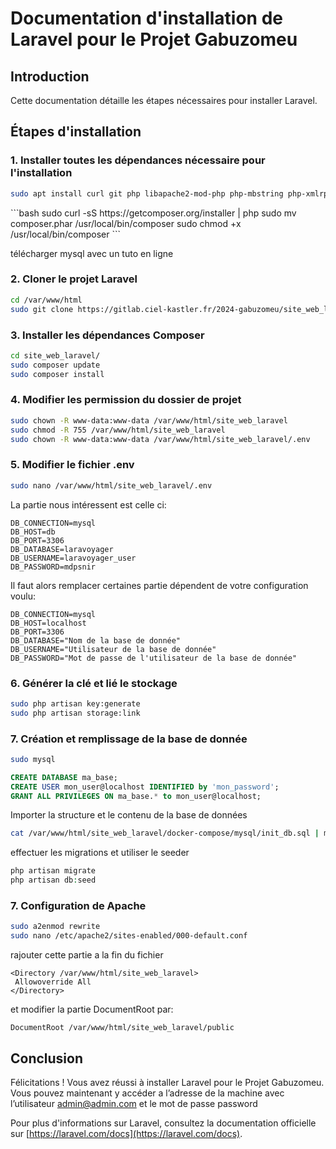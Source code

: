 # Documentation d'installation de Laravel pour le Projet Gabuzomeu

## Introduction

Cette documentation détaille les étapes nécessaires pour installer Laravel.

## Étapes d'installation

### 1. Installer toutes les dépendances nécessaire pour l'installation

```bash
sudo apt install curl git php libapache2-mod-php php-mbstring php-xmlrpc php-soap php-gd php-xml php-cli php-zip php-bcmath php-tokenizer php-json php-pear php-mysql php-curl apache2
```

<div class="dark bg-gray-950 rounded-md" id="bkmrk-"></div><div class="p-4 overflow-y-auto" id="bkmrk--1"></div>```bash
sudo curl -sS https://getcomposer.org/installer | php
sudo mv composer.phar /usr/local/bin/composer
sudo chmod +x /usr/local/bin/composer
```

télécharger mysql avec un tuto en ligne

### 2. Cloner le projet Laravel

```bash
cd /var/www/html
sudo git clone https://gitlab.ciel-kastler.fr/2024-gabuzomeu/site_web_laravel
```

### 3. Installer les dépendances Composer

```bash
cd site_web_laravel/
sudo composer update
sudo composer install
```

### 4. Modifier les permission du dossier de projet

```bash
sudo chown -R www-data:www-data /var/www/html/site_web_laravel
sudo chmod -R 755 /var/www/html/site_web_laravel
sudo chown -R www-data:www-data /var/www/html/site_web_laravel/.env
```

### 5. Modifier le fichier .env

```bash
sudo nano /var/www/html/site_web_laravel/.env
```

La partie nous intéressent est celle ci:

```
DB_CONNECTION=mysql
DB_HOST=db
DB_PORT=3306
DB_DATABASE=laravoyager
DB_USERNAME=laravoyager_user
DB_PASSWORD=mdpsnir

```

Il faut alors remplacer certaines partie dépendent de votre configuration voulu:

```
DB_CONNECTION=mysql
DB_HOST=localhost
DB_PORT=3306
DB_DATABASE="Nom de la base de donnée"
DB_USERNAME="Utilisateur de la base de donnée"
DB_PASSWORD="Mot de passe de l'utilisateur de la base de donnée"

```

### 6. Générer la clé et lié le stockage

```bash
sudo php artisan key:generate
sudo php artisan storage:link
```

### 7. Création et remplissage de la base de donnée

```bash
sudo mysql
```

```sql
CREATE DATABASE ma_base;
CREATE USER mon_user@localhost IDENTIFIED by 'mon_password';
GRANT ALL PRIVILEGES ON ma_base.* to mon_user@localhost;
```

Importer la structure et le contenu de la base de données

```bash
cat /var/www/html/site_web_laravel/docker-compose/mysql/init_db.sql | mysql -u nom_user -p nom_database
```

effectuer les migrations et utiliser le seeder

```php
php artisan migrate
php artisan db:seed
```

### 7. Configuration de Apache

```bash
sudo a2enmod rewrite
sudo nano /etc/apache2/sites-enabled/000-default.conf
```

rajouter cette partie a la fin du fichier

```
<Directory /var/www/html/site_web_laravel>
 Allowoverride All
</Directory>
```

et modifier la partie DocumentRoot par:

```
DocumentRoot /var/www/html/site_web_laravel/public
```

## Conclusion

Félicitations ! Vous avez réussi à installer Laravel pour le Projet Gabuzomeu. Vous pouvez maintenant y accéder a l’adresse de la machine avec l’utilisateur <admin@admin.com> et le mot de passe password

Pour plus d'informations sur Laravel, consultez la documentation officielle sur [https://laravel.com/docs](https://laravel.com/docs).